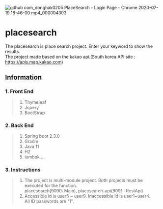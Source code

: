 ![github com_donghak0205 PlaceSearch - Login Page - Chrome 2020-07-19 18-46-00 mp4_000004303](https://user-images.githubusercontent.com/58127426/87872090-c0129a00-c9f0-11ea-861f-39b6445d4d7e.gif)

# placesearch
The placesearch is place search project. Enter your keyword to show the results.  
The project made based on the kakao api.(South korea API site : https://apis.map.kakao.com)

## Information
### 1. Front End
 > 1. Thymeleaf
 > 2. Jquery
 > 3. BootStrap

### 2. Back End
> 1. Spring boot 2.3.0
> 2. Gradle
> 3. Java 11
> 4. H2
> 5. lombok
...

### 3. Instructions
> 1. The project is multi-module project. Both projects must be executed for the function.  
     placesearch(9090: Main), placesearch-api(9091 : RestApi)  
> 2. Accessible id is user5 ~ user9. Inaccessible id is user1~user4.    
     All ID passwords are "1".

